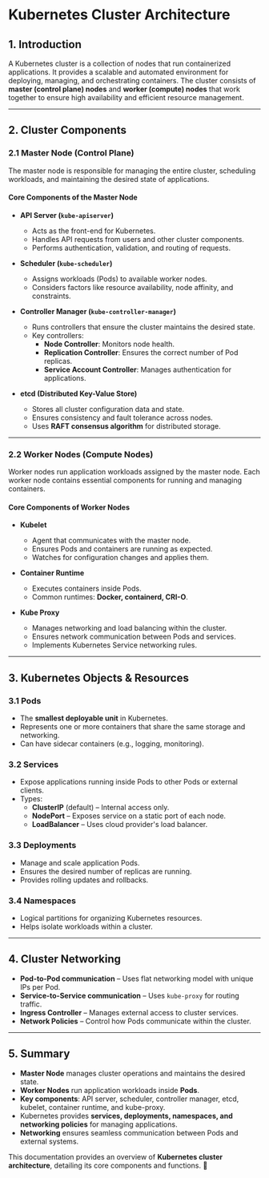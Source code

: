 # **Kubernetes Cluster Architecture**

## **1. Introduction**
A Kubernetes cluster is a collection of nodes that run containerized applications. It provides a scalable and automated environment for deploying, managing, and orchestrating containers. The cluster consists of **master (control plane) nodes** and **worker (compute) nodes** that work together to ensure high availability and efficient resource management.

---

## **2. Cluster Components**
### **2.1 Master Node (Control Plane)**
The master node is responsible for managing the entire cluster, scheduling workloads, and maintaining the desired state of applications.

#### **Core Components of the Master Node**
- **API Server (`kube-apiserver`)**
  - Acts as the front-end for Kubernetes.
  - Handles API requests from users and other cluster components.
  - Performs authentication, validation, and routing of requests.
  
- **Scheduler (`kube-scheduler`)**
  - Assigns workloads (Pods) to available worker nodes.
  - Considers factors like resource availability, node affinity, and constraints.
  
- **Controller Manager (`kube-controller-manager`)**
  - Runs controllers that ensure the cluster maintains the desired state.
  - Key controllers:
    - **Node Controller**: Monitors node health.
    - **Replication Controller**: Ensures the correct number of Pod replicas.
    - **Service Account Controller**: Manages authentication for applications.

- **etcd (Distributed Key-Value Store)**
  - Stores all cluster configuration data and state.
  - Ensures consistency and fault tolerance across nodes.
  - Uses **RAFT consensus algorithm** for distributed storage.

---

### **2.2 Worker Nodes (Compute Nodes)**
Worker nodes run application workloads assigned by the master node. Each worker node contains essential components for running and managing containers.

#### **Core Components of Worker Nodes**
- **Kubelet**
  - Agent that communicates with the master node.
  - Ensures Pods and containers are running as expected.
  - Watches for configuration changes and applies them.

- **Container Runtime**
  - Executes containers inside Pods.
  - Common runtimes: **Docker, containerd, CRI-O**.

- **Kube Proxy**
  - Manages networking and load balancing within the cluster.
  - Ensures network communication between Pods and services.
  - Implements Kubernetes Service networking rules.

---

## **3. Kubernetes Objects & Resources**
### **3.1 Pods**
- The **smallest deployable unit** in Kubernetes.
- Represents one or more containers that share the same storage and networking.
- Can have sidecar containers (e.g., logging, monitoring).

### **3.2 Services**
- Expose applications running inside Pods to other Pods or external clients.
- Types:
  - **ClusterIP** (default) – Internal access only.
  - **NodePort** – Exposes service on a static port of each node.
  - **LoadBalancer** – Uses cloud provider's load balancer.

### **3.3 Deployments**
- Manage and scale application Pods.
- Ensures the desired number of replicas are running.
- Provides rolling updates and rollbacks.

### **3.4 Namespaces**
- Logical partitions for organizing Kubernetes resources.
- Helps isolate workloads within a cluster.

---

## **4. Cluster Networking**
- **Pod-to-Pod communication** – Uses flat networking model with unique IPs per Pod.
- **Service-to-Service communication** – Uses `kube-proxy` for routing traffic.
- **Ingress Controller** – Manages external access to cluster services.
- **Network Policies** – Control how Pods communicate within the cluster.

---

## **5. Summary**
- **Master Node** manages cluster operations and maintains the desired state.
- **Worker Nodes** run application workloads inside **Pods**.
- **Key components**: API server, scheduler, controller manager, etcd, kubelet, container runtime, and kube-proxy.
- Kubernetes provides **services, deployments, namespaces, and networking policies** for managing applications.
- **Networking** ensures seamless communication between Pods and external systems.

This documentation provides an overview of **Kubernetes cluster architecture**, detailing its core components and functions. 🚀

